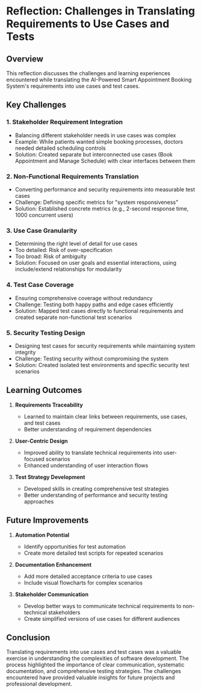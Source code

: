 # Reflection: Challenges in Translating Requirements to Use Cases and Tests

## Overview
This reflection discusses the challenges and learning experiences encountered while translating the AI-Powered Smart Appointment Booking System's requirements into use cases and test cases.

## Key Challenges

### 1. Stakeholder Requirement Integration
- Balancing different stakeholder needs in use cases was complex
- Example: While patients wanted simple booking processes, doctors needed detailed scheduling controls
- Solution: Created separate but interconnected use cases (Book Appointment and Manage Schedule) with clear interfaces between them

### 2. Non-Functional Requirements Translation
- Converting performance and security requirements into measurable test cases
- Challenge: Defining specific metrics for "system responsiveness"
- Solution: Established concrete metrics (e.g., 2-second response time, 1000 concurrent users)

### 3. Use Case Granularity
- Determining the right level of detail for use cases
- Too detailed: Risk of over-specification
- Too broad: Risk of ambiguity
- Solution: Focused on user goals and essential interactions, using include/extend relationships for modularity

### 4. Test Case Coverage
- Ensuring comprehensive coverage without redundancy
- Challenge: Testing both happy paths and edge cases efficiently
- Solution: Mapped test cases directly to functional requirements and created separate non-functional test scenarios

### 5. Security Testing Design
- Designing test cases for security requirements while maintaining system integrity
- Challenge: Testing security without compromising the system
- Solution: Created isolated test environments and specific security test scenarios

## Learning Outcomes

1. **Requirements Traceability**
   - Learned to maintain clear links between requirements, use cases, and test cases
   - Better understanding of requirement dependencies

2. **User-Centric Design**
   - Improved ability to translate technical requirements into user-focused scenarios
   - Enhanced understanding of user interaction flows

3. **Test Strategy Development**
   - Developed skills in creating comprehensive test strategies
   - Better understanding of performance and security testing approaches

## Future Improvements

1. **Automation Potential**
   - Identify opportunities for test automation
   - Create more detailed test scripts for repeated scenarios

2. **Documentation Enhancement**
   - Add more detailed acceptance criteria to use cases
   - Include visual flowcharts for complex scenarios

3. **Stakeholder Communication**
   - Develop better ways to communicate technical requirements to non-technical stakeholders
   - Create simplified versions of use cases for different audiences

## Conclusion
Translating requirements into use cases and test cases was a valuable exercise in understanding the complexities of software development. The process highlighted the importance of clear communication, systematic documentation, and comprehensive testing strategies. The challenges encountered have provided valuable insights for future projects and professional development.
